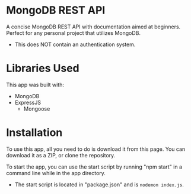 # MongoDB REST API
 A concise MongoDB REST API with documentation aimed at beginners. Perfect for any personal project that utilizes MongoDB.
 - This does NOT contain an authentication system.

# Libraries Used
 This app was built with:
 - MongoDB 
 - ExpressJS 
   - Mongoose

# Installation

To use this app, all you need to do is download it from this page. You can download it as a ZIP, or clone the repository.

To start the app, you can use the start script by running "npm start" in a command line while in the app directory.
- The start script is located in "package.json" and is `nodemon index.js`.
